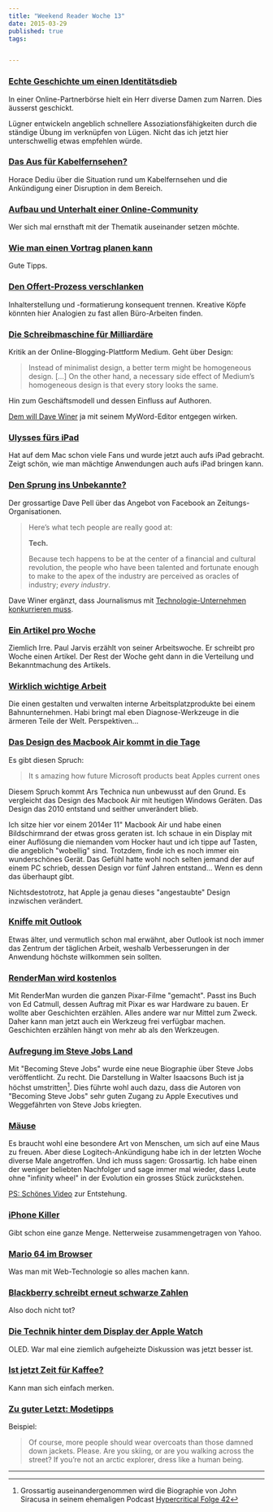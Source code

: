 ```yaml
---
title: "Weekend Reader Woche 13"
date: 2015-03-29
published: true
tags: 


---
```


### [Echte Geschichte um einen Identitätsdieb](http://observer.com/2014/11/the-talented-mr-schuman-love-and-mistaken-identity-in-the-internet-age/)

In einer Online-Partnerbörse hielt ein Herr diverse Damen zum Narren. Dies äusserst geschickt. 

Lügner entwickeln angeblich schnellere Assoziationsfähigkeiten durch die ständige Übung im verknüpfen von Lügen. Nicht das ich jetzt hier unterschwellig etwas empfehlen würde.

### [Das Aus für Kabelfernsehen?](http://www.asymco.com/2015/03/19/peak-cable/)

Horace Dediu über die Situation rund um Kabelfernsehen und die Ankündigung einer Disruption in dem Bereich. 

### [Aufbau und Unterhalt einer Online-Community](https://www.hslu.ch/de-ch/hochschule-luzern/forschung/projekte/detail/?pid=571)

Wer sich mal ernsthaft mit der Thematik auseinander setzen möchte. 

### [Wie man einen Vortrag planen kann](http://trackydacks.com/planning-a-talk/)

Gute Tipps. 

### [Den Offert-Prozess verschlanken](http://www.lacroixdesign.net/blog/streamlining-our-proposal-writing-process/)

Inhalterstellung und -formatierung konsequent trennen. Kreative Köpfe könnten hier Analogien zu fast allen Büro-Arbeiten finden. 

### [Die Schreibmaschine für Milliardäre](http://practicaltypography.com/billionaires-typewriter.html)

Kritik an der Online-Blogging-Plattform Medium. Geht über Design:

>In­stead of min­i­mal­ist de­sign, a bet­ter term might be ho­mo­ge­neous design. [...] On the other hand, a nec­es­sary side ef­fect of Medium’s ho­mo­ge­neous de­sign is that every story looks the same.

Hin zum Geschäftsmodell und dessen Einfluss auf Authoren. 

[Dem will Dave Winer](http://scripting.com/2015/03/23/mywordEditorIsOpenSource.html) ja mit seinem MyWord-Editor entgegen wirken. 

### [Ulysses fürs iPad](https://brooksreview.net/2015/03/ulysses-for-ipad/)

Hat auf dem Mac schon viele Fans und wurde jetzt auch aufs iPad gebracht. Zeigt schön, wie man mächtige Anwendungen auch aufs iPad bringen kann. 

### [Den Sprung ins Unbekannte?](https://medium.com/@davepell/don-t-take-a-flying-leap-897f98c62840)

Der grossartige Dave Pell über das Angebot von Facebook an Zeitungs-Organisationen. 

>Here’s what tech people are really good at:
> 
>**Tech.**
> 
>Because tech happens to be at the center of a financial and cultural revolution, the people who have been talented and fortunate enough to make to the apex of the industry are perceived as oracles of industry; *every industry*.

Dave Winer ergänzt, dass Journalismus mit [Technologie-Unternehmen konkurrieren muss](http://scripting.com/2015/03/25/journalismMustCompete.html).

### [Ein Artikel pro Woche](https://medium.com/i-dont-know-a-thing/my-7-day-cycle-for-generating-content-that-gets-read-shared-by-30-000-people-week-a134a3172477)

Ziemlich Irre. Paul Jarvis erzählt von seiner Arbeitswoche. Er schreibt pro Woche einen Artikel. Der Rest der Woche geht dann in die Verteilung und Bekanntmachung des Artikels. 

### [Wirklich wichtige Arbeit](http://habi.gna.ch/2015/03/10/globaldiagnostix/)

Die einen gestalten und verwalten interne Arbeitsplatzprodukte bei einem Bahnunternehmen. Habi bringt mal eben Diagnose-Werkzeuge in die ärmeren Teile der Welt. Perspektiven...


### [Das Design des Macbook Air kommt in die Tage](http://arstechnica.com/apple/2015/03/review-the-2015-macbook-airs-once-trailblazing-design-is-showing-its-age/)

Es gibt diesen Spruch:

>It s amazing how future Microsoft products beat Apples current ones

Diesem Spruch kommt Ars Technica nun unbewusst auf den Grund. Es vergleicht das Design des Macbook Air mit heutigen Windows Geräten. Das Design das 2010 entstand und seither unverändert blieb. 

Ich sitze hier vor einem 2014er 11" Macbook Air und habe einen Bildschirmrand der etwas gross geraten ist. Ich schaue in ein Display mit einer Auflösung die niemanden vom Hocker haut und ich tippe auf Tasten, die angeblich "wobellig" sind. Trotzdem, finde ich es noch immer ein wunderschönes Gerät. Das Gefühl hatte wohl noch selten jemand der auf einem PC schrieb, dessen Design vor fünf Jahren entstand... Wenn es denn das überhaupt gibt. 

Nichtsdestotrotz, hat Apple ja genau dieses "angestaubte" Design inzwischen verändert. 

### [Kniffe mit Outlook](http://www.toolblog.de/2014/03/kniffe-fuer-das-schnelle-arbeiten-mit-outlook/)

Etwas älter, und vermutlich schon mal erwähnt, aber Outlook ist noch immer das Zentrum der täglichen Arbeit, weshalb Verbesserungen in der Anwendung höchste willkommen sein sollten. 

### [RenderMan wird kostenlos](http://stadt-bremerhaven.de/renderman-animationssoftware-kostenlos/)

Mit RenderMan wurden die ganzen Pixar-Filme "gemacht". Passt ins Buch von Ed Catmull, dessen Auftrag mit Pixar es war Hardware zu bauen. Er wollte aber Geschichten erzählen. Alles andere war nur Mittel zum Zweck. Daher kann man jetzt auch ein Werkzeug frei verfügbar machen. Geschichten erzählen hängt von mehr ab als den Werkzeugen. 

### [Aufregung im Steve Jobs Land](http://www.analogsenses.com/2015/03/24/the-war-over-who-steve-jobs-was)

Mit "Becoming Steve Jobs" wurde eine neue Biographie über Steve Jobs veröffentlicht. Zu recht. Die Darstellung in Walter Isaacsons Buch ist ja höchst umstritten[^biographie]. Dies führte wohl auch dazu, dass die Autoren von "Becoming Steve Jobs" sehr guten Zugang zu Apple Executives und Weggefährten von Steve Jobs kriegten. 

### [Mäuse](http://www.cultofmac.com/316794/logitech-reboots-a-beloved-mouse-for-mac-users/)

Es braucht wohl eine besondere Art von Menschen, um sich auf eine Maus zu freuen. Aber diese Logitech-Ankündigung habe ich in der letzten Woche diverse Male angetroffen. Und ich muss sagen: Grossartig. Ich habe einen der weniger beliebten Nachfolger und sage immer mal wieder, dass Leute ohne "infinity wheel" in der Evolution ein grosses Stück zurückstehen. 

[PS: Schönes Video](http://www.youtube.com/watch?v=lRpHwtckYZw) zur Entstehung.


### [iPhone Killer](https://www.yahoo.com/tech/16-smartphones-that-were-deemed-iphone-killer-114506321304.html)

Gibt schon eine ganze Menge. Netterweise zusammengetragen von Yahoo.

### [Mario 64 im Browser](http://thenextweb.com/insider/2015/03/27/remember-super-mario-64-you-can-now-play-an-hd-recreation-in-your-browser/)

Was man mit Web-Technologie so alles machen kann. 

### [Blackberry schreibt erneut schwarze Zahlen](http://stadt-bremerhaven.de/blackberry-schreibt-erneut-schwarze-zahlen/)

Also doch nicht tot?

### [Die Technik hinter dem Display der Apple Watch](http://furbo.org/2015/03/23/a-new-way-to-display/)

OLED. War mal eine ziemlich aufgeheizte Diskussion was jetzt besser ist. 

### [Ist jetzt Zeit für Kaffee?](http://en.ilovecoffee.jp/posts/view/166)

Kann man sich einfach merken. 

### [Zu guter Letzt: Modetipps](http://kottke.org/15/03/fashion-advice-from-fran-lebowitz)

Beispiel:

>Of course, more people should wear overcoats than those damned down jackets. Please. Are you skiing, or are you walking across the street? If you’re not an arctic explorer, dress like a human being.


<hr>

[^biographie]: Grossartig auseinandergenommen wird die Biographie von John Siracusa in seinem ehemaligen Podcast [Hypercritical Folge 42](http://5by5.tv/hypercritical/42)